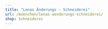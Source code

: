 ```yaml
---
title: "Lenas Änderungs - Schneiderei"
url: /muenchen/lenas-aenderungs-schneiderei/
shop: Schneiderei
---
```


